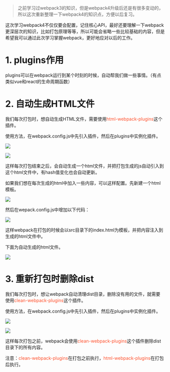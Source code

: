 >之前学习过webpack3的知识，但是webpack4升级后还是有很多变动的，所以这次重新整理一下webpack4的知识点，方便以后复习。

<p>这次学习webpack4不仅仅要会配置，记住核心API，最好还要理解一下webpack更深层次的知识，比如打包原理等等，所以可能会省略一些比较基础的内容，但是希望我可以通过此次学习掌握webpack，更好地应对以后的工作。</p>
<h1>1. plugins作用</h1>
<p>plugins可以在webpack运行到某个时刻的时候，自动帮我们做一些事情。（有点类似vue和react的生命周期函数）</p>
<h1>2. 自动生成HTML文件</h1>
<p>我们每次打包时，想自动生成HTML文件，需要使用<font background=#fff5f5 color=#ff502c>html-webpack-plugins</font>这个插件。</p>
<p>使用方法，在webpack.config.js中先引入插件，然后在plugins中实例化插件。</p>

![](https://user-gold-cdn.xitu.io/2019/4/16/16a2657218225b32?w=656&h=71&f=png&s=8145)

![](https://user-gold-cdn.xitu.io/2019/4/16/16a265732299b4e3?w=348&h=99&f=png&s=4304)

<p>这样每次打包结束之后，会自动生成一个html文件，并把打包生成的js自动引入到这个html文件中，有hash值变化也会自动更新。</p>
<p>如果我们想在每次生成的html中加入一些内容，可以这样配置。先新建一个html模板。</p>

![](https://user-gold-cdn.xitu.io/2019/4/16/16a265b8be44174f?w=863&h=376&f=png&s=26954)

<p>然后在wepack.config.js中增加以下代码：</p>

![](https://user-gold-cdn.xitu.io/2019/4/16/16a265cd2dc665dd?w=392&h=147&f=png&s=7222)

<p>这样webpack在打包的时候会以src目录下的index.html为模板，并把内容注入到生成的html文件中。</p>
<p>下面为自动生成的html文件。</p>

![](https://user-gold-cdn.xitu.io/2019/4/16/16a265e2c5aba976?w=846&h=391&f=png&s=32449)

<h1>3. 重新打包时删除dist</h1>
<p>我们每次打包时，想让webpack自动清理dist目录，删除没有用的文件，就需要使用<font background=#fff5f5 color=#ff502c>clean-webpack-plugins</font>这个插件。</p>
<p>使用方法，在webpack.config.js中先引入插件，然后在plugins中实例化插件。</p>

![](https://user-gold-cdn.xitu.io/2019/4/16/16a2668cc2337158?w=666&h=115&f=png&s=13318)


![](https://user-gold-cdn.xitu.io/2019/4/16/16a267277ee64f60?w=393&h=175&f=png&s=10267)

<p>这样每次打包之前，webpack会使用<font background=#fff5f5 color=#ff502c>clean-webpack-plugins</font>这个插件删除dist目录下的所有内容。</p>

<p>注意：<font background=#fff5f5 color=#ff502c>clean-webpack-plugins</font>在打包之前执行，<font background=#fff5f5 color=#ff502c>html-webpack-plugins</font>在打包后执行。</p>